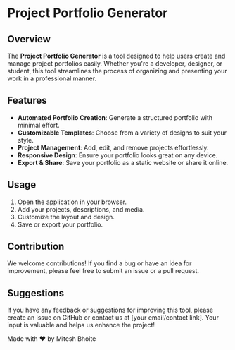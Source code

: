 # Project Portfolio Generator

## Overview
The **Project Portfolio Generator** is a tool designed to help users create and manage project portfolios easily. Whether you're a developer, designer, or student, this tool streamlines the process of organizing and presenting your work in a professional manner.

## Features
- **Automated Portfolio Creation**: Generate a structured portfolio with minimal effort.
- **Customizable Templates**: Choose from a variety of designs to suit your style.
- **Project Management**: Add, edit, and remove projects effortlessly.
- **Responsive Design**: Ensure your portfolio looks great on any device.
- **Export & Share**: Save your portfolio as a static website or share it online.

## Usage
1. Open the application in your browser.
2. Add your projects, descriptions, and media.
3. Customize the layout and design.
4. Save or export your portfolio.

## Contribution
We welcome contributions! If you find a bug or have an idea for improvement, please feel free to submit an issue or a pull request.

## Suggestions
If you have any feedback or suggestions for improving this tool, please create an issue on GitHub or contact us at [your email/contact link]. Your input is valuable and helps us enhance the project!


Made with ❤️ by Mitesh Bhoite





